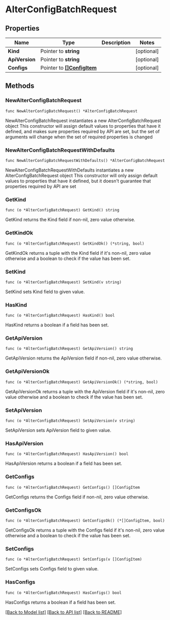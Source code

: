 # AlterConfigBatchRequest

## Properties

Name | Type | Description | Notes
------------ | ------------- | ------------- | -------------
**Kind** | Pointer to **string** |  | [optional] 
**ApiVersion** | Pointer to **string** |  | [optional] 
**Configs** | Pointer to [**[]ConfigItem**](ConfigItem.md) |  | [optional] 

## Methods

### NewAlterConfigBatchRequest

`func NewAlterConfigBatchRequest() *AlterConfigBatchRequest`

NewAlterConfigBatchRequest instantiates a new AlterConfigBatchRequest object
This constructor will assign default values to properties that have it defined,
and makes sure properties required by API are set, but the set of arguments
will change when the set of required properties is changed

### NewAlterConfigBatchRequestWithDefaults

`func NewAlterConfigBatchRequestWithDefaults() *AlterConfigBatchRequest`

NewAlterConfigBatchRequestWithDefaults instantiates a new AlterConfigBatchRequest object
This constructor will only assign default values to properties that have it defined,
but it doesn't guarantee that properties required by API are set

### GetKind

`func (o *AlterConfigBatchRequest) GetKind() string`

GetKind returns the Kind field if non-nil, zero value otherwise.

### GetKindOk

`func (o *AlterConfigBatchRequest) GetKindOk() (*string, bool)`

GetKindOk returns a tuple with the Kind field if it's non-nil, zero value otherwise
and a boolean to check if the value has been set.

### SetKind

`func (o *AlterConfigBatchRequest) SetKind(v string)`

SetKind sets Kind field to given value.

### HasKind

`func (o *AlterConfigBatchRequest) HasKind() bool`

HasKind returns a boolean if a field has been set.

### GetApiVersion

`func (o *AlterConfigBatchRequest) GetApiVersion() string`

GetApiVersion returns the ApiVersion field if non-nil, zero value otherwise.

### GetApiVersionOk

`func (o *AlterConfigBatchRequest) GetApiVersionOk() (*string, bool)`

GetApiVersionOk returns a tuple with the ApiVersion field if it's non-nil, zero value otherwise
and a boolean to check if the value has been set.

### SetApiVersion

`func (o *AlterConfigBatchRequest) SetApiVersion(v string)`

SetApiVersion sets ApiVersion field to given value.

### HasApiVersion

`func (o *AlterConfigBatchRequest) HasApiVersion() bool`

HasApiVersion returns a boolean if a field has been set.

### GetConfigs

`func (o *AlterConfigBatchRequest) GetConfigs() []ConfigItem`

GetConfigs returns the Configs field if non-nil, zero value otherwise.

### GetConfigsOk

`func (o *AlterConfigBatchRequest) GetConfigsOk() (*[]ConfigItem, bool)`

GetConfigsOk returns a tuple with the Configs field if it's non-nil, zero value otherwise
and a boolean to check if the value has been set.

### SetConfigs

`func (o *AlterConfigBatchRequest) SetConfigs(v []ConfigItem)`

SetConfigs sets Configs field to given value.

### HasConfigs

`func (o *AlterConfigBatchRequest) HasConfigs() bool`

HasConfigs returns a boolean if a field has been set.


[[Back to Model list]](../README.md#documentation-for-models) [[Back to API list]](../README.md#documentation-for-api-endpoints) [[Back to README]](../README.md)


